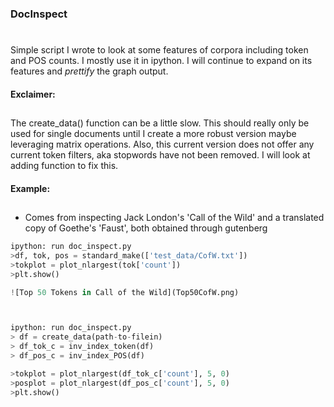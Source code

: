 ### DocInspect<h1>
Simple script I wrote to look at some features of corpora including token and POS counts. I mostly use it in ipython. I will continue to expand on its features and _prettify_ the graph output.
#### Exclaimer:<h2>
The create_data() function can be a little slow. This should really only be used for single documents until I create a more robust version maybe leveraging matrix operations. Also, this current version does not offer any current token filters, aka stopwords have not been removed. I will look at adding function to fix this.

#### Example:<h2>
- Comes from inspecting Jack London's 'Call of the Wild' and a translated copy of Goethe's 'Faust', both obtained through gutenberg

```python
ipython: run doc_inspect.py
>df, tok, pos = standard_make(['test_data/CofW.txt'])
>tokplot = plot_nlargest(tok['count'])
>plt.show()

![Top 50 Tokens in Call of the Wild](Top50CofW.png)



ipython: run doc_inspect.py
> df = create_data(path-to-filein) 
> df_tok_c = inv_index_token(df)
> df_pos_c = inv_index_POS(df)

>tokplot = plot_nlargest(df_tok_c['count'], 5, 0)
>posplot = plot_nlargest(df_pos_c['count'], 5, 0)
>plt.show()
```
